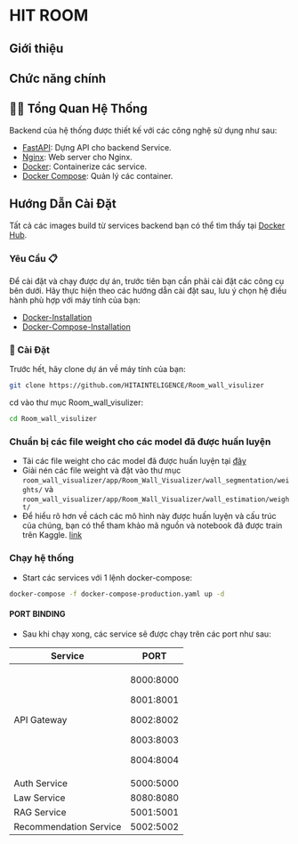 # HIT ROOM 

## Giới thiệu


## Chức năng chính


## 👩‍💻 Tổng Quan Hệ Thống

Backend của hệ thống được thiết kế với các công nghệ sử dụng như sau:

-   [FastAPI](https://fastapi.tiangolo.com/): Dựng API cho backend Service.
-   [Nginx](https://nginx.org/en/): Web server cho Nginx.
-   [Docker](https://www.docker.com/): Containerize các service.
-   [Docker Compose](https://docs.docker.com/compose/): Quản lý các container.

## Hướng Dẫn Cài Đặt

Tất cả các images build từ services backend bạn có thể tìm thấy tại [Docker Hub](https://hub.docker.com/repository/docker/hungmanhhoang/room-visualizer-app/general).


### Yêu Cầu 📋

Để cài đặt và chạy được dự án, trước tiên bạn cần phải cài đặt các công cụ bên dưới. Hãy thực hiện theo các hướng dẫn cài đặt sau, lưu ý chọn hệ điều hành phù hợp với máy tính của bạn:

-   [Docker-Installation](https://docs.docker.com/get-docker/)
-   [Docker-Compose-Installation](https://docs.docker.com/compose/install/)

### 🔨 Cài Đặt

Trước hết, hãy clone dự án về máy tính của bạn:

```bash
git clone https://github.com/HITAINTELIGENCE/Room_wall_visulizer
```

cd vào thư mục Room_wall_visulizer:

```bash
cd Room_wall_visulizer
```
### Chuẩn bị các file weight cho các model đã được huấn luyện
-  Tải các file weight cho các model đã được huấn luyện tại [đây](https://drive.google.com/drive/folders/1TllWYrTGa8rxpj1tAT0oUnykuJSXNr63?usp=drive_link) 
- Giải nén các file weight và đặt vào thư mục `room_wall_visualizer/app/Room_Wall_Visualizer/wall_segmentation/weights/` và `room_wall_visualizer/app/Room_Wall_Visualizer/wall_estimation/weight/`
- Để hiểu rõ hơn về cách các mô hình này được huấn luyện và cấu trúc của chúng, bạn có thể tham khảo mã nguồn và  notebook đã được train trên Kaggle. [link](https://www.kaggle.com/code/chiendao123/training-wall-segment)


### Chạy hệ thống
-   Start các services với 1 lệnh docker-compose:

```bash
docker-compose -f docker-compose-production.yaml up -d
```

#### PORT BINDING

-   Sau khi chạy xong, các service sẽ được chạy trên các port như sau:
<table width="100%">
    <thead>
        <th>Service</th>
        <th>PORT</th>
    </thead>

<tbody>
<tr>
<td>API Gateway</td>
<td>

8000:8000

8001:8001

8002:8002

8003:8003

8004:8004

</td>

</tr>
<tr>
<td>Auth Service</td>
<td>5000:5000</td>
</tr>
<tr>
<td>Law Service</td>
<td>8080:8080</td>
</tr>
<tr>
<td>RAG Service</td>
<td>5001:5001</td>
</tr>
<tr>
<td>Recommendation Service</td>
<td>5002:5002</td>
</tr>
</tbody>
</table>